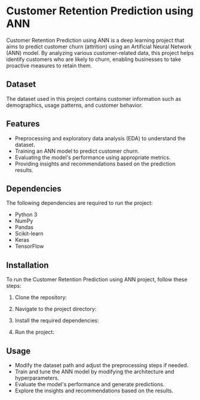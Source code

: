 # Customer Retention Prediction using ANN

Customer Retention Prediction using ANN is a deep learning project that aims to predict customer churn (attrition) using an Artificial Neural Network (ANN) model. By analyzing various customer-related data, this project helps identify customers who are likely to churn, enabling businesses to take proactive measures to retain them.

## Dataset

The dataset used in this project contains customer information such as demographics, usage patterns, and customer behavior. 

## Features

- Preprocessing and exploratory data analysis (EDA) to understand the dataset.
- Training an ANN model to predict customer churn.
- Evaluating the model's performance using appropriate metrics.
- Providing insights and recommendations based on the prediction results.

## Dependencies

The following dependencies are required to run the project:

- Python 3
- NumPy
- Pandas
- Scikit-learn
- Keras
- TensorFlow

## Installation

To run the Customer Retention Prediction using ANN project, follow these steps:

1. Clone the repository:

2. Navigate to the project directory:

3. Install the required dependencies:

4. Run the project:

## Usage

- Modify the dataset path and adjust the preprocessing steps if needed.
- Train and tune the ANN model by modifying the architecture and hyperparameters.
- Evaluate the model's performance and generate predictions.
- Explore the insights and recommendations based on the results.



